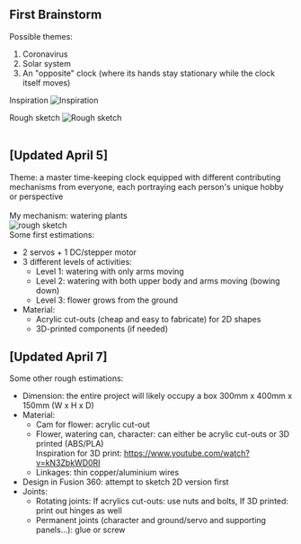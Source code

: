 First Brainstorm
---------------
Possible themes:
1. Coronavirus
2. Solar system
3. An "opposite" clock (where its hands stay stationary while the clock itself moves)

Inspiration
![Inspiration](https://www.thewellmadeclock.com/wp-content/uploads/2014/02/BLOG-homeschoolingthemiddleyears.blogspot.com.jpg)

Rough sketch
![Rough sketch](https://raw.githubusercontent.com/vtn238/machineLab/master/finalProject/IMG_20200401_114123.jpg)<br><br>

[Updated April 5]
---------------

Theme: a master time-keeping clock equipped with different contributing mechanisms from everyone, each portraying each person's unique hobby or perspective<br><br>
My mechanism: watering plants  
![rough sketch](https://raw.githubusercontent.com/vtn238/machineLab/master/finalProject/IMG_20200405_175443.jpg)  
Some first estimations:  
* 2 servos + 1 DC/stepper motor
* 3 different levels of activities:
  * Level 1: watering with only arms moving
  * Level 2: watering with both upper body and arms moving (bowing down)
  * Level 3: flower grows from the ground
* Material:
  * Acrylic cut-outs (cheap and easy to fabricate) for 2D shapes
  * 3D-printed components (if needed)
    
[Updated April 7]
---------------
Some other rough estimations:
* Dimension: the entire project will likely occupy a box 300mm x 400mm x 150mm (W x H x D)
* Material:
  * Cam for flower: acrylic cut-out
  * Flower, watering can, character: can either be acrylic cut-outs or 3D printed (ABS/PLA)
  <br>Inspiration for 3D print: https://www.youtube.com/watch?v=kN3ZbkWD0RI
  * Linkages: thin copper/aluminium wires
* Design in Fusion 360: attempt to sketch 2D version first
* Joints:
  * Rotating joints: If acrylics cut-outs: use nuts and bolts, If 3D printed: print out hinges as well
  * Permanent joints (character and ground/servo and supporting panels...): glue or screw
  
